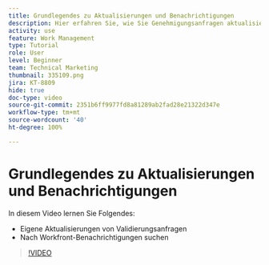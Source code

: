 ```yaml
---
title: Grundlegendes zu Aktualisierungen und Benachrichtigungen
description: Hier erfahren Sie, wie Sie Genehmigungsanfragen aktualisieren und Ihre Benachrichtigungen in Workfront finden.
activity: use
feature: Work Management
type: Tutorial
role: User
level: Beginner
team: Technical Marketing
thumbnail: 335109.png
jira: KT-8809
hide: true
doc-type: video
source-git-commit: 2351b6ff9977fd8a81289ab2fad28e21322d347e
workflow-type: tm+mt
source-wordcount: '40'
ht-degree: 100%

---
```


# Grundlegendes zu Aktualisierungen und Benachrichtigungen

In diesem Video lernen Sie Folgendes:

* Eigene Aktualisierungen von Validierungsanfragen
* Nach Workfront-Benachrichtigungen suchen

>[!VIDEO](https://video.tv.adobe.com/v/335109/?quality=12&learn=on)

<!---
learn more URLS
Tag others on updates
Update work
--->
